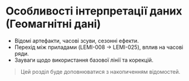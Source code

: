 # Особливості інтерпретації даних (Геомагнітні дані)

- Відомі артефакти, часові зсуви, сезонні ефекти.  
- Перехід між приладами (LEMI-008 → LEMI-025), вплив на часові ряди.  
- Зауваги щодо використання базової лінії та корекцій.

> Цей розділ буде доповнюватися з накопиченням відомостей.
